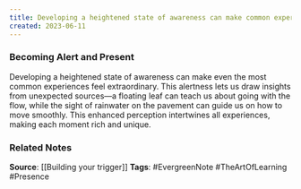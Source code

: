 ```yaml
---
title: Developing a heightened state of awareness can make common experiences feel extraordinary, letting us draw insights from unexpected sources and making each moment rich and unique
created: 2023-06-11
---
```


### Becoming Alert and Present
Developing a heightened state of awareness can make even the most common experiences feel extraordinary. This alertness lets us draw insights from unexpected sources—a floating leaf can teach us about going with the flow, while the sight of rainwater on the pavement can guide us on how to move smoothly. This enhanced perception intertwines all experiences, making each moment rich and unique.

### Related Notes
**Source**: [[Building your trigger]]
**Tags**: #EvergreenNote #TheArtOfLearning #Presence 